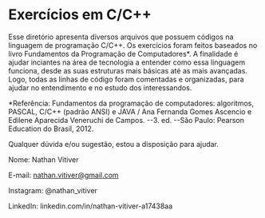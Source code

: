 # Exercícios em C/C++

Esse diretório apresenta diversos arquivos que possuem códigos na linguagem de programação C/C++. Os exercícios foram feitos baseados no livro Fundamentos da Programação de Computadores*. A finalidade é ajudar inciantes na área de tecnologia a entender como essa linguagem funciona, desde as suas estruturas mais básicas até as mais avançadas. Logo, todas as linhas de código foram comentadas e organizadas, para ajudar no entendimento e no estudo dos interessandos. 
 
*Referência: Fundamentos da programação de computadores: algoritmos, PASCAL, C/C++ (padrão ANSI) e JAVA / Ana Fernanda Gomes Ascencio e Edilene Aparecida Veneruchi de Campos. --3. ed. --São Paulo: Pearson Education do Brasil, 2012.

Qualquer dúvida e/ou sugestão, estou a disposição para ajudar. 

Nome: Nathan Vitiver

E-mail: nathan.vitiver@gmail.com

Instagram: @nathan_vitiver

LinkedIn: linkedin.com/in/nathan-vitiver-a17438aa

